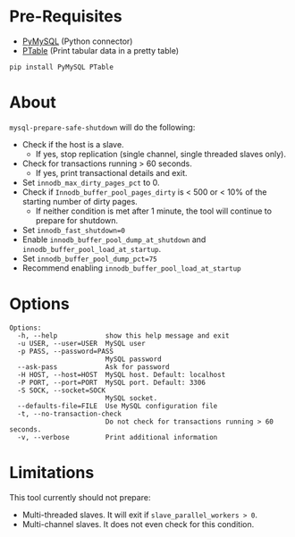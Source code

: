 # Pre-Requisites
- [PyMySQL](https://github.com/PyMySQL/PyMySQL) (Python connector)
- [PTable](https://pypi.org/project/PTable/) (Print tabular data in a pretty table)
```
pip install PyMySQL PTable
```

# About
`mysql-prepare-safe-shutdown` will do the following:
- Check if the host is a slave.
	- If yes, stop replication (single channel, single threaded slaves only).
- Check for transactions running > 60 seconds.
	- If yes, print transactional details and exit.
- Set `innodb_max_dirty_pages_pct` to 0.
- Check if `Innodb_buffer_pool_pages_dirty` is < 500 or < 10% of the starting number of dirty pages.
	- If neither condition is met after 1 minute, the tool will continue to prepare for shutdown.
- Set `innodb_fast_shutdown=0`
- Enable `innodb_buffer_pool_dump_at_shutdown` and `innodb_buffer_pool_load_at_startup`.
- Set `innodb_buffer_pool_dump_pct=75`
- Recommend enabling `innodb_buffer_pool_load_at_startup`

# Options

```
Options:
  -h, --help            show this help message and exit
  -u USER, --user=USER  MySQL user
  -p PASS, --password=PASS
                        MySQL password
  --ask-pass            Ask for password
  -H HOST, --host=HOST  MySQL host. Default: localhost
  -P PORT, --port=PORT  MySQL port. Default: 3306
  -S SOCK, --socket=SOCK
                        MySQL socket.
  --defaults-file=FILE  Use MySQL configuration file
  -t, --no-transaction-check
                        Do not check for transactions running > 60 seconds.
  -v, --verbose         Print additional information
```

# Limitations
This tool currently should not prepare:
- Multi-threaded slaves. It will exit if `slave_parallel_workers > 0`.
- Multi-channel slaves. It does not even check for this condition.
